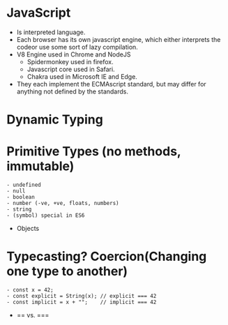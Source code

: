 # JavaScript

- Is interpreted language.
- Each browser has its own javascript engine, which either interprets the codeor use some sort of lazy compilation.
- V8 Engine used in Chrome and NodeJS
    - Spidermonkey used in firefox.
    - Javascript core used in Safari.
    - Chakra used in Microsoft IE and Edge.
- They each implement the ECMAscript standard, but may differ for anything not defined by the standards.

# Dynamic Typing
# Primitive Types (no methods, immutable)
    - undefined
    - null
    - boolean
    - number (-ve, +ve, floats, numbers)
    - string
    - (symbol) special in ES6
  
  - Objects

# Typecasting? Coercion(Changing one type to another)
    - const x = 42;
    - const explicit = String(x); // explicit === 42
    - const implicit = x + "";    // implicit === 42
    
- == vs. ===


